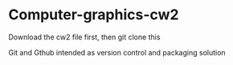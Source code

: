 ﻿# Computer-graphics-cw2

Download the cw2 file first, then git clone this

Git and Gthub intended as version control and packaging solution
